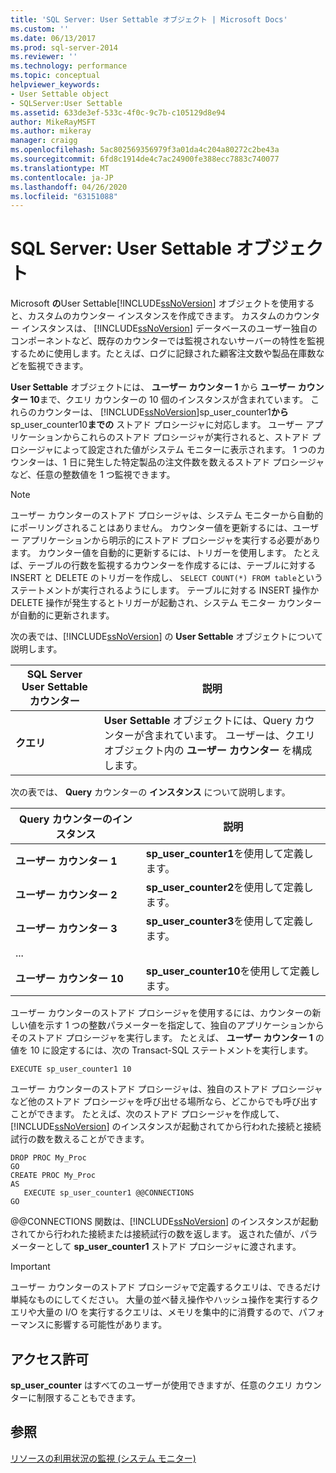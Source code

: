```yaml
---
title: 'SQL Server: User Settable オブジェクト | Microsoft Docs'
ms.custom: ''
ms.date: 06/13/2017
ms.prod: sql-server-2014
ms.reviewer: ''
ms.technology: performance
ms.topic: conceptual
helpviewer_keywords:
- User Settable object
- SQLServer:User Settable
ms.assetid: 633de3ef-533c-4f0c-9c7b-c105129d8e94
author: MikeRayMSFT
ms.author: mikeray
manager: craigg
ms.openlocfilehash: 5ac802569356979f3a01da4c204a80272c2be43a
ms.sourcegitcommit: 6fd8c1914de4c7ac24900fe388ecc7883c740077
ms.translationtype: MT
ms.contentlocale: ja-JP
ms.lasthandoff: 04/26/2020
ms.locfileid: "63151088"
---
```

# <a name="sql-server-user-settable-object"></a>SQL Server: User Settable オブジェクト
  Microsoft **の**User Settable[!INCLUDE[ssNoVersion](../../includes/ssnoversion-md.md)] オブジェクトを使用すると、カスタムのカウンター インスタンスを作成できます。 カスタムのカウンター インスタンスは、 [!INCLUDE[ssNoVersion](../../includes/ssnoversion-md.md)] データベースのユーザー独自のコンポーネントなど、既存のカウンターでは監視されないサーバーの特性を監視するために使用します。たとえば、ログに記録された顧客注文数や製品在庫数などを監視できます。  
  
 **User Settable** オブジェクトには、 **ユーザー カウンター 1** から **ユーザー カウンター 10**まで、クエリ カウンターの 10 個のインスタンスが含まれています。 これらのカウンターは、 [!INCLUDE[ssNoVersion](../../includes/ssnoversion-md.md)]sp_user_counter1**から**sp_user_counter10**までの** ストアド プロシージャに対応します。 ユーザー アプリケーションからこれらのストアド プロシージャが実行されると、ストアド プロシージャによって設定された値がシステム モニターに表示されます。 1 つのカウンターは、1 日に発生した特定製品の注文件数を数えるストアド プロシージャなど、任意の整数値を 1 つ監視できます。  
  
> [!NOTE]  
>  ユーザー カウンターのストアド プロシージャは、システム モニターから自動的にポーリングされることはありません。 カウンター値を更新するには、ユーザー アプリケーションから明示的にストアド プロシージャを実行する必要があります。 カウンター値を自動的に更新するには、トリガーを使用します。 たとえば、テーブルの行数を監視するカウンターを作成するには、テーブルに対する INSERT と DELETE のトリガーを作成し、 `SELECT COUNT(*) FROM table`というステートメントが実行されるようにします。 テーブルに対する INSERT 操作か DELETE 操作が発生するとトリガーが起動され、システム モニター カウンターが自動的に更新されます。  
  
 次の表では、[!INCLUDE[ssNoVersion](../../includes/ssnoversion-md.md)] の **User Settable** オブジェクトについて説明します。  
  
|SQL Server User Settable カウンター|説明|  
|---------------------------------------|-----------------|  
|**クエリ**|**User Settable** オブジェクトには、Query カウンターが含まれています。 ユーザーは、クエリ オブジェクト内の **ユーザー カウンター** を構成します。|  
  
 次の表では、 **Query** カウンターの **インスタンス** について説明します。  
  
|Query カウンターのインスタンス|説明|  
|-----------------------------|-----------------|  
|**ユーザー カウンター 1**|**sp_user_counter1**を使用して定義します。|  
|**ユーザー カウンター 2**|**sp_user_counter2**を使用して定義します。|  
|**ユーザー カウンター 3**|**sp_user_counter3**を使用して定義します。|  
|...||  
|**ユーザー カウンター 10**|**sp_user_counter10**を使用して定義します。|  
  
 ユーザー カウンターのストアド プロシージャを使用するには、カウンターの新しい値を示す 1 つの整数パラメーターを指定して、独自のアプリケーションからそのストアド プロシージャを実行します。 たとえば、 **ユーザー カウンター 1** の値を 10 に設定するには、次の Transact-SQL ステートメントを実行します。  
  
```  
EXECUTE sp_user_counter1 10  
```  
  
 ユーザー カウンターのストアド プロシージャは、独自のストアド プロシージャなど他のストアド プロシージャを呼び出せる場所なら、どこからでも呼び出すことができます。 たとえば、次のストアド プロシージャを作成して、 [!INCLUDE[ssNoVersion](../../includes/ssnoversion-md.md)] のインスタンスが起動されてから行われた接続と接続試行の数を数えることができます。  
  
```  
DROP PROC My_Proc  
GO  
CREATE PROC My_Proc  
AS   
   EXECUTE sp_user_counter1 @@CONNECTIONS  
GO  
```  
  
 @@CONNECTIONS 関数は、[!INCLUDE[ssNoVersion](../../includes/ssnoversion-md.md)] のインスタンスが起動されてから行われた接続または接続試行の数を返します。 返された値が、パラメーターとして **sp_user_counter1** ストアド プロシージャに渡されます。  
  
> [!IMPORTANT]  
>  ユーザー カウンターのストアド プロシージャで定義するクエリは、できるだけ単純なものにしてください。 大量の並べ替え操作やハッシュ操作を実行するクエリや大量の I/O を実行するクエリは、メモリを集中的に消費するので、パフォーマンスに影響する可能性があります。  
  
## <a name="permissions"></a>アクセス許可  
 **sp_user_counter** はすべてのユーザーが使用できますが、任意のクエリ カウンターに制限することもできます。  
  
## <a name="see-also"></a>参照  
 [リソースの利用状況の監視 &#40;システム モニター&#41;](monitor-resource-usage-system-monitor.md)  
  
  
